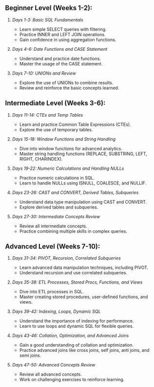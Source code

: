 ## Beginner Level (Weeks 1-2):
1. *Days 1-3: Basic SQL Fundamentals*
   - Learn simple SELECT queries with filtering.
   - Practice INNER and LEFT JOIN operations.
   - Gain confidence in using aggregation functions.

2. *Days 4-6: Date Functions and CASE Statement*
   - Understand and practice date functions.
   - Master the usage of the CASE statement.

3. *Days 7-10: UNIONs and Review*
   - Explore the use of UNIONs to combine results.
   - Review and reinforce the basic concepts learned.

## Intermediate Level (Weeks 3-6):
1. *Days 11-14: CTEs and Temp Tables*
   - Learn and practice Common Table Expressions (CTEs).
   - Explore the use of temporary tables.

2. *Days 15-18: Window Functions and String Handling*
   - Dive into window functions for advanced analytics.
   - Master string handling functions (REPLACE, SUBSTRING, LEFT, RIGHT, CHARINDEX).

3. *Days 19-22: Numeric Calculations and Handling NULLs*
   - Practice numeric calculations in SQL.
   - Learn to handle NULLs using ISNULL, COALESCE, and NULLIF.

4. *Days 23-26: CAST and CONVERT, Derived Tables, Subqueries*
   - Understand data type manipulation using CAST and CONVERT.
   - Explore derived tables and subqueries.

5. *Days 27-30: Intermediate Concepts Review*
   - Review all intermediate concepts.
   - Practice combining multiple skills in complex queries.

## Advanced Level (Weeks 7-10):
1. *Days 31-34: PIVOT, Recursion, Correlated Subqueries*
   - Learn advanced data manipulation techniques, including PIVOT.
   - Understand recursion and use correlated subqueries.

2. *Days 35-38: ETL Processes, Stored Procs, Functions, and Views*
   - Dive into ETL processes in SQL.
   - Master creating stored procedures, user-defined functions, and views.

3. *Days 39-42: Indexing, Loops, Dynamic SQL*
   - Understand the importance of indexing for performance.
   - Learn to use loops and dynamic SQL for flexible queries.

4. *Days 43-46: Collation, Optimization, and Advanced Joins*
   - Gain a good understanding of collation and optimization.
   - Practice advanced joins like cross joins, self joins, anti joins, and semi joins.

5. *Days 47-50: Advanced Concepts Review*
   - Review all advanced concepts.
   - Work on challenging exercises to reinforce learning.
